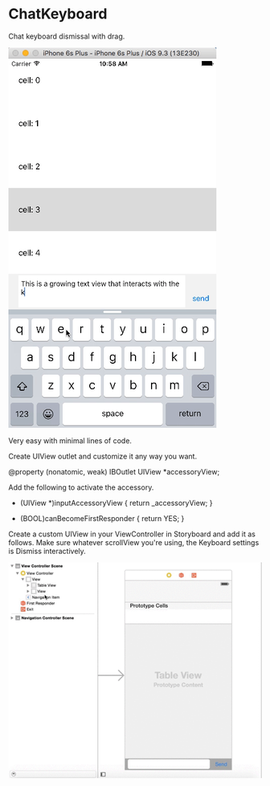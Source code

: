 # ChatKeyboard
Chat keyboard dismissal with drag. 

![demo](Screenshots/demo.gif)

Very easy with minimal lines of code.

Create UIView outlet and customize it any way you want.

@property (nonatomic, weak) IBOutlet UIView *accessoryView;

Add the following to activate the accessory.

- (UIView *)inputAccessoryView
{
    return _accessoryView;
}

- (BOOL)canBecomeFirstResponder
{
    return YES;
}


Create a custom UIView in your ViewController in Storyboard and add it as follows.
Make sure whatever scrollView you're using, the Keyboard settings is Dismiss interactively.

![demo](Screenshots/demo1.gif)
